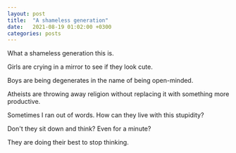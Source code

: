 ```yaml
---
layout: post
title:  "A shameless generation"
date:   2021-08-19 01:02:00 +0300
categories: posts
---
```



What a shameless generation this is.


Girls are crying in a mirror to see if they look cute.


Boys are being degenerates in the name of being open-minded.


Atheists are throwing away religion without replacing it with something more productive.


Sometimes I ran out of words. How can they live with this stupidity?

Don't they sit down and think? Even for a minute?

They are doing their best to stop thinking.
